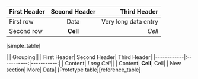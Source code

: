 ﻿| First Header| Second Header| Third Header|
|:-----------|:-----------:|-------------------:|
| First row| Data| Very long data entry|
| Second row| **Cell**| *Cell*|
[simple_table]

|   | Grouping||
| First Header| Second Header| Third Header|
|------------|:-----------:|-----------:|
| Content| *Long Cell*||
| Content| **Cell**| Cell|
| New section| More| Data|
[Prototype table][reference_table]

